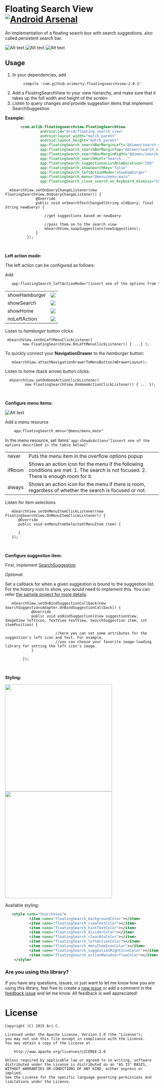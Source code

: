 Floating Search View [![Android Arsenal](https://img.shields.io/badge/Android%20Arsenal-Floating%20Search%20View-green.svg?style=true)](https://android-arsenal.com/details/1/2842)
=============

An implementation of a floating search box with search suggestions, also called persistent search bar.

![Alt text](/images/150696.gif)
![Alt text](/images/1506tq.gif)
![Alt text](/images/1508kn.gif)

Usage
-----

1. In your dependencies, add
    ```
         compile 'com.github.arimorty:floatingsearchview:2.0.3'
    ```
2. Add a FloatingSearchView to your view hierarchy, and make sure that it takes
   up the full width and height of the screen
3. Listen to query changes and provide suggestion items that implement SearchSuggestion

**Example:**

```xml
       <com.arlib.floatingsearchview.FloatingSearchView
                android:id="@+id/floating_search_view"
                android:layout_width="match_parent"
                android:layout_height="match_parent"
                app:floatingSearch_searchBarMarginLeft="@dimen/search_view_inset"
                app:floatingSearch_searchBarMarginTop="@dimen/search_view_inset"
                app:floatingSearch_searchBarMarginRight="@dimen/search_view_inset"
                app:floatingSearch_searchHint="Search..."
                app:floatingSearch_suggestionsListAnimDuration="250"
                app:floatingSearch_showSearchKey="false"
                app:floatingSearch_leftActionMode="showHamburger"
                app:floatingSearch_menu="@menu/menu_main"
                app:floatingSearch_close_search_on_keyboard_dismiss="true"/>
```

```
  mSearchView.setOnQueryChangeListener(new FloatingSearchView.OnQueryChangeListener() {
              @Override
              public void onSearchTextChanged(String oldQuery, final String newQuery) {

                  //get suggestions based on newQuery

                  //pass them on to the search view
                  mSearchView.swapSuggestions(newSuggestions);
              }
          });
```
<br/>

**Left action mode:**

The left action can be configured as follows:

Add 
```xml
   app:floatingSearch_leftActionMode="[insert one of the options from table below]"
```

<table>
    <tr>
        <td>showHamburger</td>
        <td><img src="https://github.com/arimorty/floatingsearchview/blob/develop/images/vf2oi.gif"/></td>       
    </tr>    
    <tr>
       <td>showSearch</td>
       <td><img src="https://github.com/arimorty/floatingsearchview/blob/develop/images/vf91i.gif"/></td>        
    <tr>
        <td>showHome</td>
        <td><img src="https://github.com/arimorty/floatingsearchview/blob/develop/images/vf9cp.gif"/></td>       
    </tr>   
    <tr>
        <td>noLeftAction</td>
        <td><img src="https://github.com/arimorty/floatingsearchview/blob/develop/images/vf2ii.gif"/></td>       
    </tr>
</table>

Listen to *hamburger* button clicks:
```
 mSearchView.setOnLeftMenuClickListener(
        new FloatingSearchView.OnLeftMenuClickListener() { ...} );          
```

To quickly connect your **NavigationDrawer** to the *hamburger* button:
```
   mSearchView.attachNavigationDrawerToMenuButton(mDrawerLayout);
```

Listen to home (back arrow) button clicks:
```
  mSearchView.setOnHomeActionClickListener(
         new FloatingSearchView.OnHomeActionClickListener() { ... });       
```

<br/>

**Configure menu items:**

![Alt text](/images/150sg9.gif)

Add a menu resource
```xml
    app:floatingSearch_menu="@menu/menu_main"
```

In the menu resource, set items' ```app:showAsAction="[insert one of the options described in the table below]"```

<table>
    <tr>
        <td>never</td>
        <td>Puts the menu item in the overflow options popup</td>
    </tr>
    <tr>
       <td>ifRoom</td>
       <td>Shows an action icon for the menu if the following conditions are met:
       1. The search is not focused.
       2. There is enough room for it.
       </td>
    </tr>
    <tr>
        <td>always</td>
        <td>Shows an action icon for the menu if there is room, regardless of whether the search is focused or not.</td>
    </tr>   
</table>

Listen for item selections 
```  
   mSearchView.setOnMenuItemClickListener(new FloatingSearchView.OnMenuItemClickListener() {
      @Override
      public void onMenuItemSelected(MenuItem item) {                  
            
      }
   });
```

<br/>


**Configure suggestion item:**

First, implement [SearchSuggestion](https://github.com/arimorty/floatingsearchview/blob/master/library/src/main/java/com/arlib/floatingsearchview/suggestions/model/SearchSuggestion.java) 

*Optional*:

Set a callback for when a given suggestion is bound to the suggestion list.
For the history icon to show, you would need to implement this. You can refer [the sample project for more details](https://github.com/ericn37/floatingsearchview/blob/master/sample/src/main/java/com/arlib/floatingsearchviewdemo/MainActivity.java).
``` 
   mSearchView.setOnBindSuggestionCallback(new SearchSuggestionsAdapter.OnBindSuggestionCallback() {
            @Override
            public void onBindSuggestion(View suggestionView, ImageView leftIcon, TextView textView, SearchSuggestion item, int itemPosition) {

                       //here you can set some attributes for the suggestion's left icon and text. For example,
                       //you can choose your favorite image-loading library for setting the left icon's image. 
            }

        });
``` 

<br/>

**Styling:**

<img src="https://github.com/arimorty/floatingsearchview/blob/develop/images/style_light.png" width="350"/>
<img src="https://github.com/arimorty/floatingsearchview/blob/develop/images/style_dark.png" width="350"/>

Available styling:

```xml
   <style name="SearchView">
           <item name="floatingSearch_backgroundColor"></item>
           <item name="floatingSearch_viewTextColor"></item>
           <item name="floatingSearch_hintTextColor"></item>
           <item name="floatingSearch_dividerColor"></item>
           <item name="floatingSearch_clearBtnColor"></item>
           <item name="floatingSearch_leftActionColor"></item>
           <item name="floatingSearch_menuItemIconColor"></item>
           <item name="floatingSearch_suggestionRightIconColor"></item>
           <item name="floatingSearch_actionMenuOverflowColor"></item>
    </style>
```

### Are you using this library?
If you have any questions, issues, or just want to let me know how you are using this library, feel free to create a [new issue](https://github.com/arimorty/floatingsearchview/issues/new) or add a comment in the [feedback issue](https://github.com/arimorty/floatingsearchview/issues/106) and let me know. All feedback is well appreciated!


License
=======

    Copyright (C) 2015 Ari C.

    Licensed under the Apache License, Version 2.0 (the "License");
    you may not use this file except in compliance with the License.
    You may obtain a copy of the License at

        http://www.apache.org/licenses/LICENSE-2.0

    Unless required by applicable law or agreed to in writing, software
    distributed under the License is distributed on an "AS IS" BASIS,
    WITHOUT WARRANTIES OR CONDITIONS OF ANY KIND, either express or implied.
    See the License for the specific language governing permissions and
    limitations under the License.
